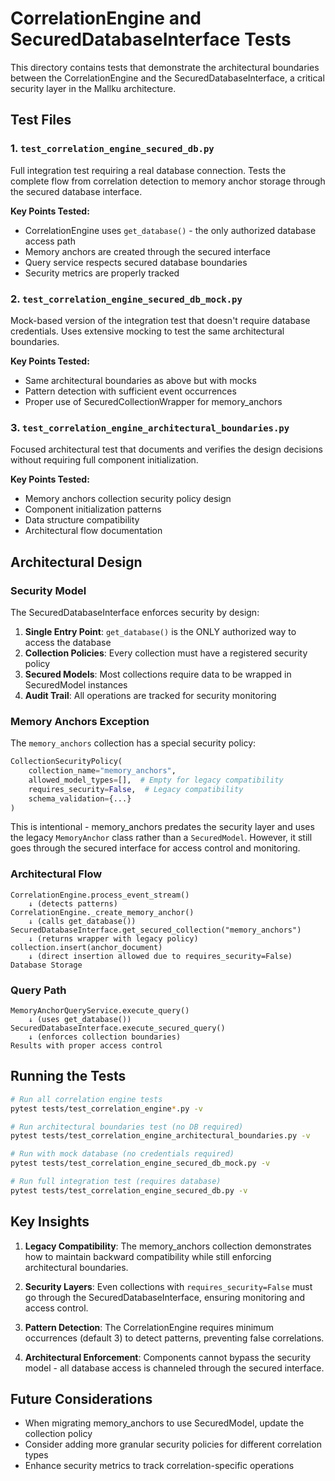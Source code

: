 # CorrelationEngine and SecuredDatabaseInterface Tests

This directory contains tests that demonstrate the architectural boundaries between the CorrelationEngine and the SecuredDatabaseInterface, a critical security layer in the Mallku architecture.

## Test Files

### 1. `test_correlation_engine_secured_db.py`
Full integration test requiring a real database connection. Tests the complete flow from correlation detection to memory anchor storage through the secured database interface.

**Key Points Tested:**
- CorrelationEngine uses `get_database()` - the only authorized database access path
- Memory anchors are created through the secured interface
- Query service respects secured database boundaries
- Security metrics are properly tracked

### 2. `test_correlation_engine_secured_db_mock.py`
Mock-based version of the integration test that doesn't require database credentials. Uses extensive mocking to test the same architectural boundaries.

**Key Points Tested:**
- Same architectural boundaries as above but with mocks
- Pattern detection with sufficient event occurrences
- Proper use of SecuredCollectionWrapper for memory_anchors

### 3. `test_correlation_engine_architectural_boundaries.py`
Focused architectural test that documents and verifies the design decisions without requiring full component initialization.

**Key Points Tested:**
- Memory anchors collection security policy design
- Component initialization patterns
- Data structure compatibility
- Architectural flow documentation

## Architectural Design

### Security Model

The SecuredDatabaseInterface enforces security by design:

1. **Single Entry Point**: `get_database()` is the ONLY authorized way to access the database
2. **Collection Policies**: Every collection must have a registered security policy
3. **Secured Models**: Most collections require data to be wrapped in SecuredModel instances
4. **Audit Trail**: All operations are tracked for security monitoring

### Memory Anchors Exception

The `memory_anchors` collection has a special security policy:

```python
CollectionSecurityPolicy(
    collection_name="memory_anchors",
    allowed_model_types=[],  # Empty for legacy compatibility
    requires_security=False,  # Legacy compatibility
    schema_validation={...}
)
```

This is intentional - memory_anchors predates the security layer and uses the legacy `MemoryAnchor` class rather than a `SecuredModel`. However, it still goes through the secured interface for access control and monitoring.

### Architectural Flow

```
CorrelationEngine.process_event_stream()
    ↓ (detects patterns)
CorrelationEngine._create_memory_anchor()
    ↓ (calls get_database())
SecuredDatabaseInterface.get_secured_collection("memory_anchors")
    ↓ (returns wrapper with legacy policy)
collection.insert(anchor_document)
    ↓ (direct insertion allowed due to requires_security=False)
Database Storage
```

### Query Path

```
MemoryAnchorQueryService.execute_query()
    ↓ (uses get_database())
SecuredDatabaseInterface.execute_secured_query()
    ↓ (enforces collection boundaries)
Results with proper access control
```

## Running the Tests

```bash
# Run all correlation engine tests
pytest tests/test_correlation_engine*.py -v

# Run architectural boundaries test (no DB required)
pytest tests/test_correlation_engine_architectural_boundaries.py -v

# Run with mock database (no credentials required)
pytest tests/test_correlation_engine_secured_db_mock.py -v

# Run full integration test (requires database)
pytest tests/test_correlation_engine_secured_db.py -v
```

## Key Insights

1. **Legacy Compatibility**: The memory_anchors collection demonstrates how to maintain backward compatibility while still enforcing architectural boundaries.

2. **Security Layers**: Even collections with `requires_security=False` must go through the SecuredDatabaseInterface, ensuring monitoring and access control.

3. **Pattern Detection**: The CorrelationEngine requires minimum occurrences (default 3) to detect patterns, preventing false correlations.

4. **Architectural Enforcement**: Components cannot bypass the security model - all database access is channeled through the secured interface.

## Future Considerations

- When migrating memory_anchors to use SecuredModel, update the collection policy
- Consider adding more granular security policies for different correlation types
- Enhance security metrics to track correlation-specific operations

